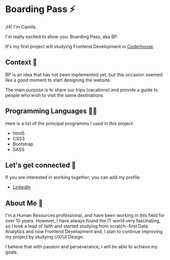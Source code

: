 
# Boarding Pass ⚡

¡Hi! I'm Camila. 

I'm really excited to show you: Boarding Pass, aka BP. 

It's my first project will studying Frontend Development in [Coderhouse](https://coderhouse.com/online/carrera-online-desarrollo-frontend). 


## Context 📝

BP is an idea that has not been implemented yet, but this occasion seemed like a good moment to start designing the website.

The main purpose is to share our trips (vacations) and provide a guide to people who wish to visit the same destinations


## Programming Languages 👨‍💻

Here is a list of the principal programms I used in this project: 

- html5
- CSS3
- Bootstrap
- SASS


## Let's get connected 🤝

If you are interested in working together, you can add my profile: 

- [LinkedIn](https://www.linkedin.com/in/alvarezmcamila/)


## About Me 🚀
I'm a Human Resources professional, and have been working in this field for over 10 years. However, I have always found the IT world very fascinating, so I took a lead of faith and started studying from scratch -first Data Analytics and now Frontend Development and, I plan to continue improving my project by studying UX/UI Design.

I believe that with passion and perseverance, I will be able to achieve my goals. 
